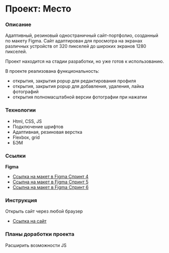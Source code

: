 # Проект: Место

### Описание

Адаптивный, резиновый одностраничный сайт-портфолио, созданный по макету Figma. Сайт адаптирован для просмотра на экранах различных устройств от 320 пикселей до широких экранов 1280 пикселей.


Проект находится на стадии разработки, но уже готов к использованию.

  
В проекте реализована функциональность:
* открытия, закрытия popup для редактирования профиля
* открытия, закрытия popup для добавления, удаления, лайка фотографий
* открытия полномасштабной версии фотографии при нажатии




### Технологии

* Html, CSS, JS
* Подключение шрифтов
* Адаптивная, резиновая верстка
* Flexbox, grid
* БЭМ

### Ссылки
**Figma**

* [Ссылка на макет в Figma Спринт 4](https://www.figma.com/file/2cn9N9jSkmxD84oJik7xL7/JavaScript.-Sprint-4?node-id=0%3A1)
* [Ссылна на макет в Figma Спринт 5](https://www.figma.com/file/bjyvbKKJN2naO0ucURl2Z0/JavaScript.-Sprint-5?node-id=50160%3A172)
* [Ссылна на макет в Figma Спринт 6](https://www.figma.com/file/kRVLKwYG3d1HGLvh7JFWRT/JavaScript.-Sprint-6?node-id=0%3A1)

### Инструкция
Открыть сайт через любой браузер
* [Ссылка на сайт](https://nbirdie.github.io/mesto/)

### Планы доработки проекта
Расширить возможности JS
